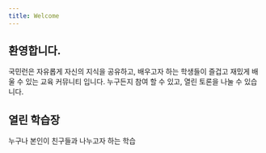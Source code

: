```yaml
---
title: Welcome
---
```


## 환영합니다.

국민런은 자유롭게 자신의 지식을 공유하고, 배우고자 하는 학생들이 즐겁고 재밌게 배울 수 있는 교육 커뮤니티 입니다. 누구든지 참여 할 수 있고, 열린 토론을 나눌 수 있습니다.


## 열린 학습장
누구나 본인이 친구들과 나누고자 하는 학습
